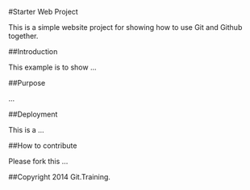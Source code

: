 #Starter Web Project

This is a simple website project for showing how to use Git and Github together.

##Introduction

This example is to show ...

##Purpose

...

##Deployment

This is a ...

##How to contribute

Please fork this ...

##Copyright
2014 Git.Training.
